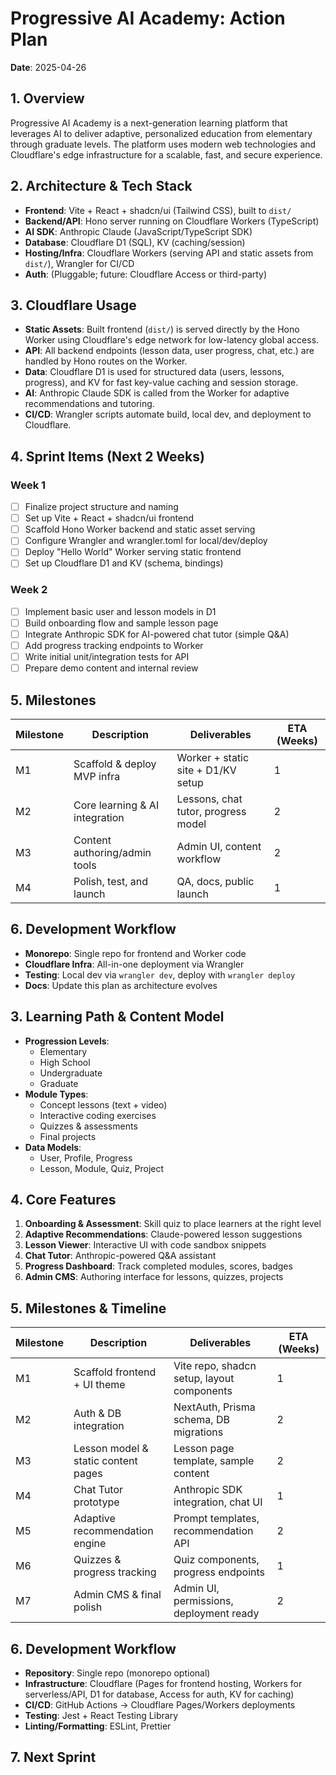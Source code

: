 # Progressive AI Academy: Action Plan

**Date**: 2025-04-26

## 1. Overview
Progressive AI Academy is a next-generation learning platform that leverages AI to deliver adaptive, personalized education from elementary through graduate levels. The platform uses modern web technologies and Cloudflare's edge infrastructure for a scalable, fast, and secure experience.

## 2. Architecture & Tech Stack
- **Frontend**: Vite + React + shadcn/ui (Tailwind CSS), built to `dist/`
- **Backend/API**: Hono server running on Cloudflare Workers (TypeScript)
- **AI SDK**: Anthropic Claude (JavaScript/TypeScript SDK)
- **Database**: Cloudflare D1 (SQL), KV (caching/session)
- **Hosting/Infra**: Cloudflare Workers (serving API and static assets from `dist/`), Wrangler for CI/CD
- **Auth**: (Pluggable; future: Cloudflare Access or third-party)

## 3. Cloudflare Usage
- **Static Assets**: Built frontend (`dist/`) is served directly by the Hono Worker using Cloudflare's edge network for low-latency global access.
- **API**: All backend endpoints (lesson data, user progress, chat, etc.) are handled by Hono routes on the Worker.
- **Data**: Cloudflare D1 is used for structured data (users, lessons, progress), and KV for fast key-value caching and session storage.
- **AI**: Anthropic Claude SDK is called from the Worker for adaptive recommendations and tutoring.
- **CI/CD**: Wrangler scripts automate build, local dev, and deployment to Cloudflare.

## 4. Sprint Items (Next 2 Weeks)
### Week 1
- [ ] Finalize project structure and naming
- [ ] Set up Vite + React + shadcn/ui frontend
- [ ] Scaffold Hono Worker backend and static asset serving
- [ ] Configure Wrangler and wrangler.toml for local/dev/deploy
- [ ] Deploy "Hello World" Worker serving static frontend
- [ ] Set up Cloudflare D1 and KV (schema, bindings)

### Week 2
- [ ] Implement basic user and lesson models in D1
- [ ] Build onboarding flow and sample lesson page
- [ ] Integrate Anthropic SDK for AI-powered chat tutor (simple Q&A)
- [ ] Add progress tracking endpoints to Worker
- [ ] Write initial unit/integration tests for API
- [ ] Prepare demo content and internal review

## 5. Milestones
| Milestone | Description                      | Deliverables                        | ETA (Weeks) |
|-----------|----------------------------------|-------------------------------------|-------------|
| M1        | Scaffold & deploy MVP infra      | Worker + static site + D1/KV setup  | 1           |
| M2        | Core learning & AI integration   | Lessons, chat tutor, progress model | 2           |
| M3        | Content authoring/admin tools    | Admin UI, content workflow          | 2           |
| M4        | Polish, test, and launch         | QA, docs, public launch             | 1           |

## 6. Development Workflow
- **Monorepo**: Single repo for frontend and Worker code
- **Cloudflare Infra**: All-in-one deployment via Wrangler
- **Testing**: Local dev via `wrangler dev`, deploy with `wrangler deploy`
- **Docs**: Update this plan as architecture evolves

## 3. Learning Path & Content Model
- **Progression Levels**:
  - Elementary
  - High School
  - Undergraduate
  - Graduate
- **Module Types**:
  - Concept lessons (text + video)
  - Interactive coding exercises
  - Quizzes & assessments
  - Final projects
- **Data Models**:
  - User, Profile, Progress
  - Lesson, Module, Quiz, Project

## 4. Core Features
1. **Onboarding & Assessment**: Skill quiz to place learners at the right level
2. **Adaptive Recommendations**: Claude-powered lesson suggestions
3. **Lesson Viewer**: Interactive UI with code sandbox snippets
4. **Chat Tutor**: Anthropic-powered Q&A assistant
5. **Progress Dashboard**: Track completed modules, scores, badges
6. **Admin CMS**: Authoring interface for lessons, quizzes, projects

## 5. Milestones & Timeline
| Milestone | Description                                    | Deliverables                               | ETA (Weeks) |
|-----------|------------------------------------------------|--------------------------------------------|-------------|
| M1        | Scaffold frontend + UI theme                   | Vite repo, shadcn setup, layout components | 1           |
| M2        | Auth & DB integration                          | NextAuth, Prisma schema, DB migrations     | 2           |
| M3        | Lesson model & static content pages            | Lesson page template, sample content       | 2           |
| M4        | Chat Tutor prototype                           | Anthropic SDK integration, chat UI         | 1           |
| M5        | Adaptive recommendation engine                 | Prompt templates, recommendation API       | 2           |
| M6        | Quizzes & progress tracking                    | Quiz components, progress endpoints        | 1           |
| M7        | Admin CMS & final polish                       | Admin UI, permissions, deployment ready    | 2           |

## 6. Development Workflow
- **Repository**: Single repo (monorepo optional)
- **Infrastructure**: Cloudflare (Pages for frontend hosting, Workers for serverless/API, D1 for database, Access for auth, KV for caching)
- **CI/CD**: GitHub Actions → Cloudflare Pages/Workers deployments
- **Testing**: Jest + React Testing Library
- **Linting/Formatting**: ESLint, Prettier

## 7. Next Sprint
<!-- Add new sprint items here -->

